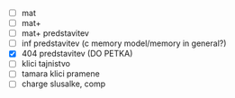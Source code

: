 
- [ ] mat
- [ ] mat+
- [ ] mat+ predstavitev
- [ ] inf predstavitev (c memory model/memory in general?)
- [x] 404 predstavitev (DO PETKA)
- [ ] klici tajnistvo
- [ ] tamara klici pramene
- [ ] charge slusalke, comp
